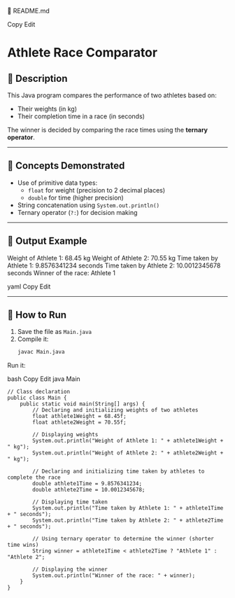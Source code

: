 📄 README.md

Copy
Edit
# Athlete Race Comparator

## 📌 Description
This Java program compares the performance of two athletes based on:
- Their weights (in kg)
- Their completion time in a race (in seconds)

The winner is decided by comparing the race times using the **ternary operator**.

---

## 🔧 Concepts Demonstrated
- Use of primitive data types:
  - `float` for weight (precision to 2 decimal places)
  - `double` for time (higher precision)
- String concatenation using `System.out.println()`
- Ternary operator (`?:`) for decision making

---

## 🧪 Output Example

Weight of Athlete 1: 68.45 kg
Weight of Athlete 2: 70.55 kg
Time taken by Athlete 1: 9.8576341234 seconds
Time taken by Athlete 2: 10.0012345678 seconds
Winner of the race: Athlete 1

yaml
Copy
Edit

---

## 🚀 How to Run

1. Save the file as `Main.java`
2. Compile it:
   ```bash
   javac Main.java
Run it:

bash
Copy
Edit
java Main


```
// Class declaration
public class Main {
    public static void main(String[] args) {
        // Declaring and initializing weights of two athletes
        float athlete1Weight = 68.45f;
        float athlete2Weight = 70.55f;

        // Displaying weights
        System.out.println("Weight of Athlete 1: " + athlete1Weight + " kg");
        System.out.println("Weight of Athlete 2: " + athlete2Weight + " kg");

        // Declaring and initializing time taken by athletes to complete the race
        double athlete1Time = 9.8576341234;
        double athlete2Time = 10.0012345678;

        // Displaying time taken
        System.out.println("Time taken by Athlete 1: " + athlete1Time + " seconds");
        System.out.println("Time taken by Athlete 2: " + athlete2Time + " seconds");

        // Using ternary operator to determine the winner (shorter time wins)
        String winner = athlete1Time < athlete2Time ? "Athlete 1" : "Athlete 2";

        // Displaying the winner
        System.out.println("Winner of the race: " + winner);
    }
}
```
